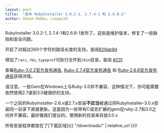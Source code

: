 ```yaml
---
layout: post
title:  "发布 RubyInstaller 3.0.2-1, 2.7.4-1 和 2.6.8-1"
author: Shaun Mabbs，ccmywish
---
```


RubyInstaller 3.0.2-1, 2.7.4-1和2.6.8-1发布了。这些是维护版本，修复了一些缺陷和安全问题。

开启了对超过260个字符的路径长度的支持。查阅[829ab9d](https://github.com/oneclick/rubyinstaller2/commit/829ab9d9798d180655b6b336797b1087bfa82f5c)

增加了`racc`, `rbs`, `typeprof`可执行文件到`/bin`目录。查阅 [#231](https://github.com/oneclick/rubyinstaller2/issues/231)


查看[Ruby-3.0.2官方发布通告](https://www.ruby-lang.org/en/news/2021/07/07/ruby-3-0-2-released/), [Ruby-2.7.4官方发布通告](https://www.ruby-lang.org/en/news/2021/07/07/ruby-2-7-4-released/) 和 [Ruby-2.6.8官方发布通告](https://www.ruby-lang.org/en/news/2021/07/07/ruby-2-6-8-released/)获得详情。

请注意，一些Gem在Windows上与Ruby-3.0并不兼容，这种情况下，你可能需要依然使用2.7直到3.0被很好的支持。

一个之前的RubyInstaller-2.6.x或2.7.x安装<b>不应当</b>被通过将RubyInstaller-3.0.x安装同一目录下直接更新。这是因为一些带有C语言扩展的gem在ruby-2.7和3.0之间并不兼容。最好像我们提议的，使用新的目录来存放3.0.x

所有安装程序都放在了[下载区域]({{ "/downloads/" | relative_url }})!